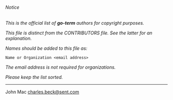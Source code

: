 ###### Notice

*This is the official list of ***go-term*** authors for copyright
purposes.*

*This file is distinct from the CONTRIBUTORS file. See the latter for an
explanation.*

*Names should be added to this file as:*

	Name or Organization <email address>

*The email address is not required for organizations.*

*Please keep the list sorted.*

* * *

John Mac <charles.beck@sent.com>

